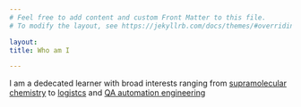```yaml
---
# Feel free to add content and custom Front Matter to this file.
# To modify the layout, see https://jekyllrb.com/docs/themes/#overriding-theme-defaults

layout: 
title: Who am I

---
```


I am a dedecated learner with broad interests ranging from [supramolecular chemistry](/Publications/) to [logistcs](/projects/) and [QA automation engineering](/projects/) 